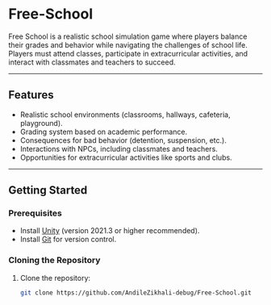 # Free-School

Free School is a realistic school simulation game where players balance their grades and behavior while navigating the challenges of school life. Players must attend classes, participate in extracurricular activities, and interact with classmates and teachers to succeed.

---

## Features
- Realistic school environments (classrooms, hallways, cafeteria, playground).
- Grading system based on academic performance.
- Consequences for bad behavior (detention, suspension, etc.).
- Interactions with NPCs, including classmates and teachers.
- Opportunities for extracurricular activities like sports and clubs.

---

## Getting Started

### Prerequisites
- Install [Unity](https://unity.com/) (version 2021.3 or higher recommended).
- Install [Git](https://git-scm.com/) for version control.

### Cloning the Repository
1. Clone the repository:
   ```bash
   git clone https://github.com/AndileZikhali-debug/Free-School.git
   
